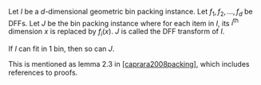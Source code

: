 Let $I$ be a $d$-dimensional geometric bin packing instance.
Let $f_1, f_2, ..., f_d$ be DFFs.
Let $J$ be the bin packing instance where for each item in $I$,
its $i^{\textrm{th}}$ dimension $x$ is replaced by $f_i(x)$.
$J$ is called the DFF transform of $I$.

If $I$ can fit in 1 bin, then so can $J$.

This is mentioned as lemma 2.3 in <a href="#cite-caprara2008packing">[caprara2008packing]</a>,
which includes references to proofs.

